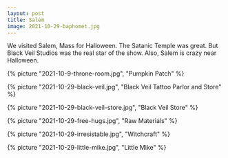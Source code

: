 ```yaml
---
layout: post
title: Salem
image: 2021-10-29-baphomet.jpg
---
```


We visited Salem, Mass for Halloween. The Satanic Temple was great. But Black Veil Studios was the real star of the 
show. Also, Salem is crazy near Halloween.
<!--more-->

{% picture "2021-10-9-throne-room.jpg", "Pumpkin Patch" %}

{% picture "2021-10-29-black-veil.jpg", "Black Veil Tattoo Parlor and Store" %}

{% picture "2021-10-29-black-veil-store.jpg", "Black Veil Store" %}

{% picture "2021-10-29-free-hugs.jpg", "Raw Materials" %}

{% picture "2021-10-29-irresistable.jpg", "Witchcraft" %}

{% picture "2021-10-29-little-mike.jpg", "Little Mike" %}







